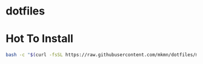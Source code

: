 dotfiles
===

# Hot To Install
```bash
bash -c "$(curl -fsSL https://raw.githubusercontent.com/mkmn/dotfiles/master/install.sh"
```
